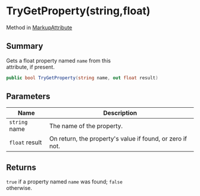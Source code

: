 # TryGetProperty(string,float)

Method in [MarkupAttribute](yarn.markup.markupattribute.md)

## Summary

Gets a float property named `name` from this\
attribute, if present.

```csharp
public bool TryGetProperty(string name, out float result)
```

## Parameters

| Name           | Description                                               |
| -------------- | --------------------------------------------------------- |
| `string` name  | The name of the property.                                 |
| `float` result | On return, the property's value if found, or zero if not. |

## Returns

`true` if a property named `name` was found; `false`\
otherwise.
